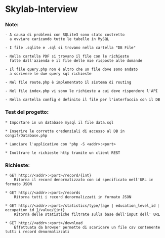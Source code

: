 # Skylab-Interview

### Note:
    - A causa di problemi con SQLite3 sono stato costretto 
      a ovviare caricando tutte le tabelle in MySQL

    - I file .sqlite e .sql si trovano nella cartella "DB File"

    - Nella cartella PDF si trovano il file con le richieste 
      fatte dall'azienda e il file delle mie risposte alle domande

    - Il file query.php non è altro che un file dove sono andato 
      a scrivere le due query sql richieste

    - Nel file route.php è implementato il sistema di routing

    - Nel file index.php vi sono le richieste a cui deve rispondere l'API

    - Nella cartella config è definito il file per l'interfaccia con il DB

### Test del progetto:
    * Importare in un database mysql il file data.sql

    * Inserire le corrette credenziali di accesso al DB in congif/Database.php

    * Lanciare l'applicativo con "php -S <addr>:<port>

    * Inoltrare le richieste http tramite un client REST

### Richieste:
    * GET http://<addr>:<port>/record/{int} 
        Ritorna il record denormalizzato con id specificato nell'URL in formato JSON

    * GET http://<addr>:<port>/records 
        Ritorna tutti i record denormalizzati in formato JSON

    * GET http://<addr>:<port>/statistics/type/[age | education_level_id | occupation_id ]/value/{int}
        Ritorna delle statistiche filtrate sulla base dell'input dell' URL

    * GET http://<addr>:<port>/download 
        Effettuata da browser permette di scaricare un file csv contenente tutti i record denormalizzati
    

